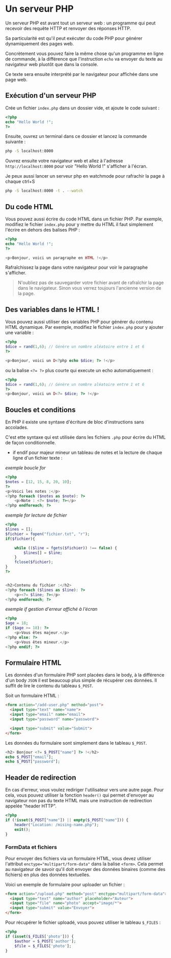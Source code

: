 # Un serveur PHP

Un serveur PHP est avant tout un serveur web : un programme qui peut recevoir des requête HTTP et renvoyer des réponses HTTP. 

Sa particularité est qu'il peut exécuter du code PHP pour générer dynamiquement des pages web.

Concrètement vous pouvez faire la même chose qu'un programme en ligne de commande, à la différence que l'instruction `echo` va envoyer du texte au navigateur web pluotôt que dans la console.


Ce texte sera ensuite interprété par le navigateur pour affichée dans une page web.

## Exécution d'un serveur PHP
Crée un fichier `index.php` dans un dossier vide, et ajoute le code suivant :

```php
<?php
echo "Hello World !";
?>
```

Ensuite, ouvrez un terminal dans ce dossier et lancez la commande suivante :

```bash
php -S localhost:8000
```


Ouvrez ensuite votre navigateur web et allez à l'adresse `http://localhost:8000` pour voir "Hello World !" s'afficher à l'écran.

Je peux aussi lancer un serveur php en watchmode pour rafrachir la page à chaque ctrl+S

```bash
php -S localhost:8000 -t . --watch
```

## Du code HTML
Vous pouvez aussi écrire du code HTML dans un fichier PHP. Par exemple, modifiez le fichier `index.php` pour y mettre du HTML il faut simplement l'écrire en dehors des balises PHP :

```php
<?php 
echo "Hello World !";
?>

<p>Bonjour, voici un paragraphe en HTML !</p>
```

Rafraîchissez la page dans votre navigateur pour voir le paragraphe s'afficher.

> N'oubliez pas de sauvegarder votre fichier avant de rafraîchir la page dans le navigateur. Sinon vous verrez toujours l'ancienne version de la page.

## Des variables dans le HTML !
Vous pouvez aussi utiliser des variables PHP pour générer du contenu HTML dynamique. Par exemple, modifiez le fichier `index.php` pour y ajouter une variable :

```php
<?php
$dice = rand(1,6); // Génère un nombre aléatoire entre 1 et 6
?>

<p>Bonjour, voici un D<?php echo $dice; ?> !</p>
```

ou la balise `<?= ?>` plus courte qui execute un echo automatiquement :

```php
<?php
$dice = rand(1,6); // Génère un nombre aléatoire entre 1 et 6
?>
<p>Bonjour, voici un D<?= $dice; ?> !</p>
```

## Boucles et conditions
En PHP il existe une syntaxe d'écriture de bloc d'instructions sans accolades.

C'est ette syntaxe qui est utilisée dans les fichiers `.php` pour écrire du HTML de façon conditionnelle.

- if endif pour majeur mineur un tableau de notes et la lecture de chaque ligne d'un fichier texte :


*exemple boucle for*
```php
<?php
$notes = [12, 15, 8, 20, 10];
?>
<p>Voici les notes :</p>
<?php foreach ($notes as $note): ?>
    <p>Note : <?= $note; ?></p>
<?php endforeach; ?> 
``` 

*exemple for lecture de fichier*
```php
<?php
$lines = [];
$fichier = fopen("fichier.txt", "r");
if($fichier){

    while (($line = fgets($fichier)) !== false) {
        $lines[] = $line;
    }
    fclose($fichier);
}
?>


<h2>Contenu du fichier :</h2>
<?php foreach ($lines as $line): ?>
    <p><?= $line; ?></p>
<?php endforeach; ?>
```

*exemple if gestion d'erreur affiché à l'écran*
```php
<?php
$age = 18;
if ($age >= 18): ?>
    <p>Vous êtes majeur.</p>
<?php else: ?>
    <p>Vous êtes mineur.</p>
<?php endif; ?>
```


## Formulaire HTML
Les données d'un formulaire PHP sont placées dans le body, à la différence d'un body `JSON` il est beaucoup plus simple de récupérer ces données.
Il suffit de lire le contenu du tableau `$_POST`.

Soit un formulaire HTML : 
```html
<form action="/add-user.php" method="post">
  <input type="text" name="name">
  <input type="email" name="email">
  <input type="password" name="password">

  <input type="submit" value="Submit">
</form> 
```
Les données du formulaire sont simplement dans le tableau `$_POST`.
```php
<h2> Bonjour <?= $_POST["name"] ?> !</h2>
echo $_POST["email"];
echo $_POST["password"];
```


## Header de redirection
En cas d'erreur, vous voulez rediriger l'utilisateur vers une autre page. Pour cela, vous pouvez utiliser la fonction `header()` qui permet d'envoyer au navigateur non pas du texte HTML mais une instruction de redirection appelée "header HTTP".
```php
<?php
if (!isset($_POST["name"]) || empty($_POST["name"])) {
    header("Location: /mising-name.php");
    exit();
}
```


### FormData et fichiers
Pour envoyer des fichiers via un formulaire HTML, vous devez utiliser l'attribut `enctype="multipart/form-data"` dans la balise `<form>`. Cela permet au navigateur de savoir qu'il doit envoyer des données binaires (comme des fichiers) en plus des données textuelles.

Voici un exemple de formulaire pour uploader un fichier :

```html
<form action="/upload.php" method="post" enctype="multipart/form-data">
  <input type="text" name="author" placeholder="Auteur">
  <input type="file" name="photo" accept="image/*">
  <input type="submit" value="Envoyer">
</form>
```

Pour récupérer le fichier uploadé, vous pouvez utiliser le tableau `$_FILES` :

```php
<?php
if (isset($_FILES['photo'])) {
    $author = $_POST['author'];
    $file = $_FILES['photo'];
}